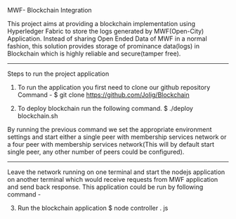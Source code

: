 MWF- Blockchain Integration 

This project aims at providing a blockchain implementation using Hyperledger Fabric to store the logs generated by MWF(Open-City) Application. Instead of sharing Open Ended Data of MWF in a normal fashion, this solution provides storage of prominance data(logs) in Blockchain which is highly reliable and secure(tamper free).

----------------------------------------------------------------------------------------------------

Steps to run the project application

1)	To run the application you first need to clone our github repository Command -
	$ git clone https://github.com/Jolig/Blockchain

2)	To deploy blockchain run the following command.
	$ ./deploy blockchain.sh

By running the previous command we set the appropriate environment settings and start either a single peer with membership services network or a four peer with membership services network(This will by default start single peer, any other number of peers could be configured).

----------------------------------------------------------------------------------------------------

Leave the network running on one terminal and start the nodejs application on another terminal which would receive requests from  MWF application and send back response. This application could be run by following command -

3)	Run the blockchain application
	$ node controller . js

